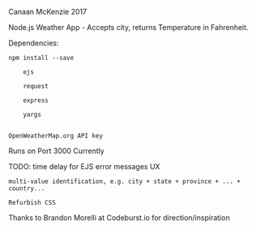 Canaan McKenzie 2017

Node.js Weather App - Accepts city, returns Temperature in Fahrenheit.

Dependencies:

	npm install --save 

		ejs
		
		request

		express

		yargs


	OpenWeatherMap.org API key

Runs on Port 3000 Currently

TODO:
	time delay for EJS error messages UX

	multi-value identification, e.g. city + state + province + ... + country...

	Refurbish CSS

Thanks to Brandon Morelli at Codeburst.io for direction/inspiration


	
